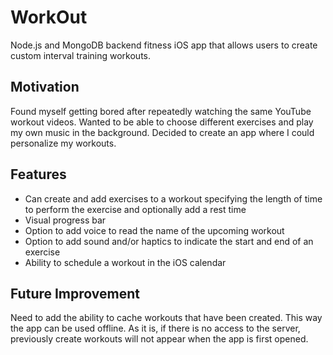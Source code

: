 # WorkOut
Node.js and MongoDB backend fitness iOS app that allows users to create custom interval training workouts.

## Motivation
Found myself getting bored after repeatedly watching the same YouTube workout videos. Wanted to be able to choose different exercises and play my own music in the background. Decided to create an app where I could personalize my workouts. 

## Features
* Can create and add exercises to a workout specifying the length of time to perform the exercise and optionally add a rest time
*	Visual progress bar
*	Option to add voice to read the name of the upcoming workout
*	Option to add sound and/or haptics to indicate the start and end of an exercise
*	Ability to schedule a workout in the iOS calendar 

## Future Improvement
Need to add the ability to cache workouts that have been created. This way the app can be used offline. As it is, if there is no access to the server, previously create workouts will not appear when the app is first opened.
